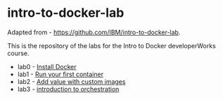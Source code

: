 # intro-to-docker-lab

Adapted from - https://github.com/IBM/intro-to-docker-lab.

This is the repository of the labs for the Intro to Docker developerWorks course.

- lab0 - [Install Docker](lab0.md)
- lab1 - [Run your first container](lab1.md)
- lab2 - [Add value with custom images](lab2.md)
- lab3 - [introduction to orchestration](lab3.md)
